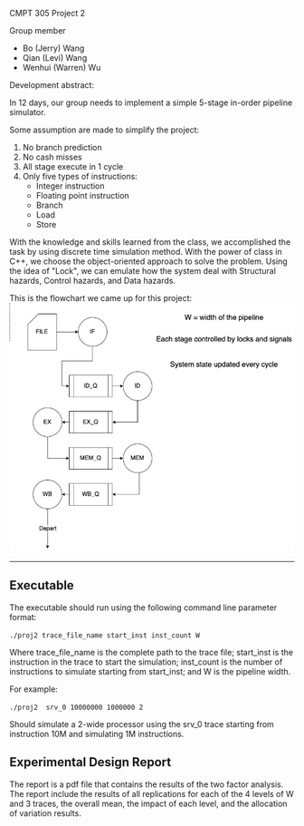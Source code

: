 CMPT 305 Project 2

Group member  
- Bo (Jerry) Wang
- Qian (Levi) Wang
- Wenhui (Warren) Wu


Development abstract:

In 12 days, our group needs to implement a simple 5-stage in-order pipeline simulator.

Some assumption are made to simplify the project:
1. No branch prediction
2. No cash misses
3. All stage execute in 1 cycle
4. Only five types of instructions:
	- Integer instruction
	- Floating point instruction
	- Branch
	- Load
	- Store

With the knowledge and skills learned from the class, we accomplished the task by using discrete time simulation method. With the power of class in C++, we choose the object-oriented approach to solve the problem. Using the idea of "Lock", we can emulate how the system deal with Structural hazards, Control hazards, and Data hazards.

This is the flowchart we came up for this project:
![Project 2 flowchart](Proj2_flowchart.png)


---


## Executable
The executable should run using the following command line parameter format:

`./proj2 trace_file_name start_inst inst_count W`

Where trace_file_name is the complete path to the trace file; start_inst is the instruction in the trace to start the simulation; inst_count is the number of instructions to simulate starting from start_inst; and W is the pipeline width.    

For example:

`./proj2  srv_0 10000000 1000000 2 `

Should simulate a 2-wide processor using the srv_0 trace starting from instruction 10M and simulating 1M instructions.


## Experimental Design Report
The report is a pdf file that contains the results of the two factor analysis. The report include the results of all replications for each of the 4 levels of W and 3 traces, the overall mean, the impact of each level, and the allocation of variation results.
